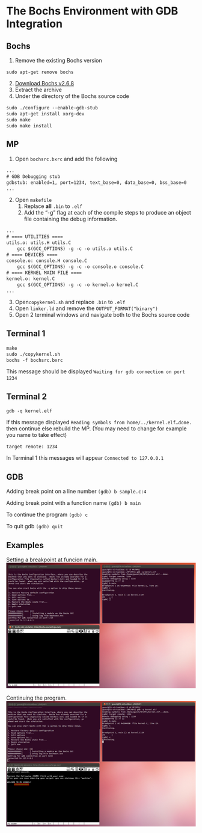 # The Bochs Environment with GDB Integration
## Bochs
1. Remove the existing Bochs version
```
sudo apt-get remove bochs
```
2. [Download Bochs v2.6.8](https://sourceforge.net/projects/bochs/files/bochs/2.6.8/bochs-2.6.8.tar.gz/download)
3. Extract the archive
4. Under the directory of the Bochs source code
```
sudo ./configure --enable-gdb-stub
sudo apt-get install xorg-dev
sudo make
sudo make install
```
## MP
1. Open `bochsrc.bxrc` and add the following
```
...
# GDB Debugging stub
gdbstub: enabled=1, port=1234, text_base=0, data_base=0, bss_base=0
...
```
2. Open `makefile`
	1. Replace **all** `.bin` to `.elf`
	2. Add the “-g” flag at each of the compile steps to produce an object file containing the debug information.
```
...
# ==== UTILITIES ====
utils.o: utils.H utils.C
	gcc $(GCC_OPTIONS) -g -c -o utils.o utils.C
# ==== DEVICES ====
console.o: console.H console.C
	gcc $(GCC_OPTIONS) -g -c -o console.o console.C
# ==== KERNEL MAIN FILE ====
kernel.o: kernel.C
	gcc $(GCC_OPTIONS) -g -c -o kernel.o kernel.C
...
```
3. Open`copykernel.sh` and replace `.bin` to `.elf`
4. Open `linker.ld` and remove the `OUTPUT_FORMAT("binary")`
5. Open 2 terminal windows and navigate both to the Bochs source code

## Terminal 1
```
make
sudo ./copykernel.sh
bochs -f bochsrc.bxrc
```
This message should be displayed `Waiting for gdb connection on port 1234`

## Terminal 2
```
gdb -q kernel.elf
```
If this message displayed `Reading symbols from home/../kernel.elf…done.` then continue else rebuild the MP. (You may need to change for example you name to take effect)
```
target remote: 1234
```
In Terminal 1 this messages will appear `Connected to 127.0.0.1`

## GDB
Adding break point on a line number `(gdb) b sample.c:4`

Adding break point with a function name `(gdb) b main`

To continue the program `(gdb) c`

To quit gdb `(gdb) quit`

## Examples
Setting a breakpoint at funcion main.
![Brakepoint @ main()](bmain.png)

Continuing the program.
![After breakpoint](c.png)
